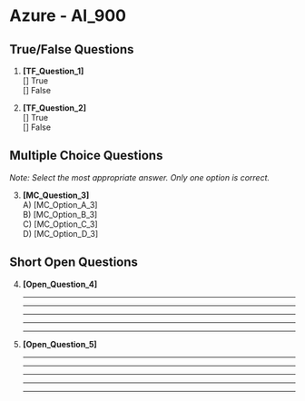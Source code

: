 # **Azure - AI_900**

## True/False Questions

1. **[TF_Question_1]**  
   [] True  
   [] False  

2. **[TF_Question_2]**  
   [] True  
   [] False  

## Multiple Choice Questions  

*Note: Select the most appropriate answer. Only one option is correct.*  

3. **[MC_Question_3]**  
   A) [MC_Option_A_3]  
   B) [MC_Option_B_3]  
   C) [MC_Option_C_3]  
   D) [MC_Option_D_3]  

## Short Open Questions  

4. **[Open_Question_4]**  

   ________________________________________________________  

   ________________________________________________________  

   ________________________________________________________  

   ________________________________________________________  

   ________________________________________________________  

5. **[Open_Question_5]**  

   ________________________________________________________  

   ________________________________________________________  

   ________________________________________________________  

   ________________________________________________________  

   ________________________________________________________
